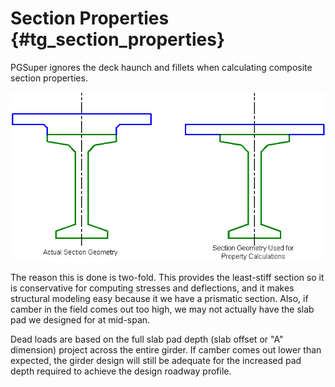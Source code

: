 Section Properties {#tg_section_properties}
======================================
PGSuper ignores the deck haunch and fillets when calculating composite section properties.

![](CompositeProperties.gif)

The reason this is done is two-fold. This provides the least-stiff section so it is conservative for computing stresses and deflections, and it makes structural modeling easy because it we have a prismatic section. Also, if camber in the field comes out too high, we may not actually have the slab pad we designed for at mid-span. 

Dead loads are based on the full slab pad depth (slab offset or "A" dimension) project across the entire girder. If camber comes out lower than expected, the girder design will still be adequate for the increased pad depth required to achieve the design roadway profile.

